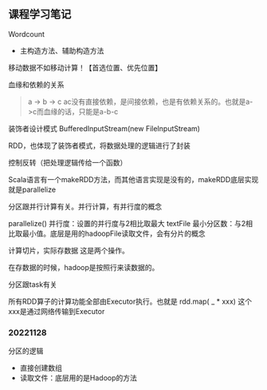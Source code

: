 ## 课程学习笔记

Wordcount
- 主构造方法、辅助构造方法


移动数据不如移动计算！【首选位置、优先位置】

血缘和依赖的关系
> a -> b -> c  ac没有直接依赖，是间接依赖，也是有依赖关系的。也就是a->c而血缘的话，只能是a-b-c


装饰者设计模式
 BufferedInputStream(new FileInputStream)


RDD，也体现了装饰者模式，将数据处理的逻辑进行了封装

控制反转（把处理逻辑传给一个函数）


Scala语言有一个makeRDD方法，而其他语言实现是没有的，makeRDD底层实现就是parallelize

分区跟并行计算有关。并行计算，有并行度的概念

parallelize()  	并行度：设置的并行度与2相比取最大
textFile		最小分区数：与2相比取最小值。底层是用的hadoopFile读取文件，会有分片的概念

计算切片，实际存数据  这是两个操作。

在存数据的时候，hadoop是按照行来读数据的。

分区跟task有关

所有RDD算子的计算功能全部由Executor执行。也就是 rdd.map( _ * xxx)
这个xxx是通过网络传输到Executor


### 20221128
分区的逻辑
- 直接创建数组
- 读取文件：底层用的是Hadoop的方法

